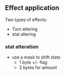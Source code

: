 

## Effect application
Two types of effects:
- Turn altering
- stat altering

### stat alteration
- use a mask to shift stats
    - 1 byte +/- flag
    - 2 bytes for amount
